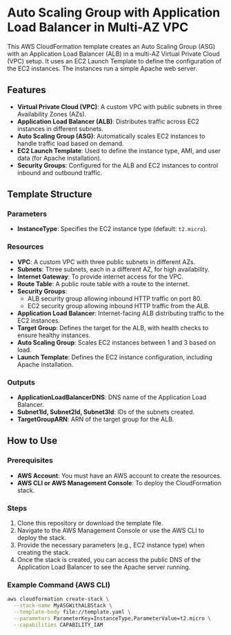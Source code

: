 # Auto Scaling Group with Application Load Balancer in Multi-AZ VPC

This AWS CloudFormation template creates an Auto Scaling Group (ASG) with an Application Load Balancer (ALB) in a multi-AZ Virtual Private Cloud (VPC) setup. It uses an EC2 Launch Template to define the configuration of the EC2 instances. The instances run a simple Apache web server.

## Features
- **Virtual Private Cloud (VPC)**: A custom VPC with public subnets in three Availability Zones (AZs).
- **Application Load Balancer (ALB)**: Distributes traffic across EC2 instances in different subnets.
- **Auto Scaling Group (ASG)**: Automatically scales EC2 instances to handle traffic load based on demand.
- **EC2 Launch Template**: Used to define the instance type, AMI, and user data (for Apache installation).
- **Security Groups**: Configured for the ALB and EC2 instances to control inbound and outbound traffic.

## Template Structure

### Parameters
- **InstanceType**: Specifies the EC2 instance type (default: `t2.micro`).
  
### Resources
- **VPC**: A custom VPC with three public subnets in different AZs.
- **Subnets**: Three subnets, each in a different AZ, for high availability.
- **Internet Gateway**: To provide internet access for the VPC.
- **Route Table**: A public route table with a route to the internet.
- **Security Groups**: 
  - ALB security group allowing inbound HTTP traffic on port 80.
  - EC2 security group allowing inbound HTTP traffic from the ALB.
- **Application Load Balancer**: Internet-facing ALB distributing traffic to the EC2 instances.
- **Target Group**: Defines the target for the ALB, with health checks to ensure healthy instances.
- **Auto Scaling Group**: Scales EC2 instances between 1 and 3 based on load.
- **Launch Template**: Defines the EC2 instance configuration, including Apache installation.

### Outputs
- **ApplicationLoadBalancerDNS**: DNS name of the Application Load Balancer.
- **Subnet1Id, Subnet2Id, Subnet3Id**: IDs of the subnets created.
- **TargetGroupARN**: ARN of the target group for the ALB.

## How to Use

### Prerequisites
- **AWS Account**: You must have an AWS account to create the resources.
- **AWS CLI or AWS Management Console**: To deploy the CloudFormation stack.

### Steps
1. Clone this repository or download the template file.
2. Navigate to the AWS Management Console or use the AWS CLI to deploy the stack.
3. Provide the necessary parameters (e.g., EC2 instance type) when creating the stack.
4. Once the stack is created, you can access the public DNS of the Application Load Balancer to see the Apache server running.

### Example Command (AWS CLI)

```bash
aws cloudformation create-stack \
  --stack-name MyASGWithALBStack \
  --template-body file://template.yaml \
  --parameters ParameterKey=InstanceType,ParameterValue=t2.micro \
  --capabilities CAPABILITY_IAM

